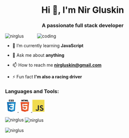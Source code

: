 <h1 align="center">Hi 👋, I'm Nir Gluskin</h1>
<h3 align="center">A passionate full stack developer</h3>

<img align="right" alt="coding" width="400" src="https://media2.giphy.com/media/v1.Y2lkPTc5MGI3NjExZjBrZncxODdoeXZnMmd3bHBybTg0eTM0c3FjMTltY3hxb3N3MnZkciZlcD12MV9naWZzX3NlYXJjaCZjdD1n/RbDKaczqWovIugyJmW/giphy.gif">

<p align="left"> <img src="https://komarev.com/ghpvc/?username=nirglus&label=Profile%20views&color=0e75b6&style=flat" alt="nirglus" /> </p>

- 🌱 I’m currently learning **JavaScript**

- 💬 Ask me about **anything**

- 📫 How to reach me **nirgluskin@gmail.com**

- ⚡ Fun fact **I'm also a racing driver**

<h3 align="left">Languages and Tools:</h3>
<p align="left"> <a href="https://www.w3schools.com/css/" target="_blank" rel="noreferrer"> <img src="https://raw.githubusercontent.com/devicons/devicon/master/icons/css3/css3-original-wordmark.svg" alt="css3" width="40" height="40"/> </a> <a href="https://www.w3.org/html/" target="_blank" rel="noreferrer"> <img src="https://raw.githubusercontent.com/devicons/devicon/master/icons/html5/html5-original-wordmark.svg" alt="html5" width="40" height="40"/> </a> <a href="https://developer.mozilla.org/en-US/docs/Web/JavaScript" target="_blank" rel="noreferrer"> <img src="https://raw.githubusercontent.com/devicons/devicon/master/icons/javascript/javascript-original.svg" alt="javascript" width="40" height="40"/> </a> </p>

<p><img align="left" src="https://github-readme-stats.vercel.app/api/top-langs?username=nirglus&show_icons=true&locale=en&layout=compact" alt="nirglus" /></p>

<p>&nbsp;<img align="center" src="https://github-readme-stats.vercel.app/api?username=nirglus&show_icons=true&locale=en" alt="nirglus" /></p>

<p><img align="center" src="https://github-readme-streak-stats.herokuapp.com/?user=nirglus&" alt="nirglus" /></p>
